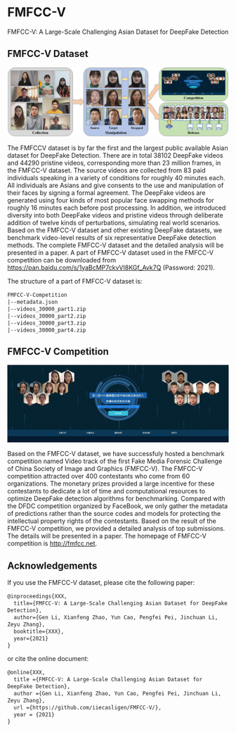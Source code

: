 # FMFCC-V
FMFCC-V: A Large-Scale Challenging Asian Dataset for DeepFake Detection

## FMFCC-V Dataset

![FMFCC-V-Dataset](images/fig01.jpg)

The FMFCCV dataset is by far the first and the largest public available Asian dataset for DeepFake Detection. There are in total 38102 DeepFake videos and 44290 pristine videos, corresponding more than 23 million frames, in the FMFCC-V dataset. The source videos are collected from 83 paid individuals speaking in a variety of conditions for roughly 40 minutes each. All individuals are Asians and give consents to the use and manipulation of their faces by signing a formal agreement. The DeepFake videos are generated using four kinds of most popular face swapping methods for roughly 16 minutes each before post processing. In addition, we introduced diversity into both DeepFake videos and pristine videos through deliberate addition of twelve kinds of perturbations, simulating real world scenarios. Based on the FMFCC-V dataset and other existing DeepFake datasets, we benchmark video-level results of six representative DeepFake detection methods. The complete FMFCC-V dataset and the detailed analysis will be presented in a paper. A part of FMFCC-V dataset used in the FMFCC-V competition can be downloaded from https://pan.baidu.com/s/1yaBcMP7ckvVI8KGf_Avk7Q (Password: 2021).

The structure of a part of FMFCC-V dataset is:

	FMFCC-V-Competition
	|--metadata.json
	|--videos_30000_part1.zip
	|--videos_30000_part2.zip
	|--videos_30000_part3.zip
	|--videos_30000_part4.zip

## FMFCC-V Competition

![FMFCC-V-Competition](images/fig02.jpg)

Based on the FMFCC-V dataset, we have successfuly hosted a benchmark competition named Video track of the first Fake Media Forensic Challenge of China Society of Image and Graphics (FMFCC-V). The FMFCC-V competition attracted over 400 contestants who come from 60 organizations. The monetary prizes provided a large incentive for these contestants to dedicate a lot of time and computational resources to optimize DeepFake detection algorithms for benchmarking. Compared with the DFDC competition organized by FaceBook, we only gather the metadata of predictions rather than the source codes and models for protecting the intellectual property rights of the contestants. Based on the result of the FMFCC-V competition, we provided a detailed analysis of top submissions. The details will be presented in a paper. The homepage of FMFCC-V competition is
http://fmfcc.net.

## Acknowledgements

If you use the FMFCC-V dataset, please cite the following paper:

	@inproceedings{XXX,
	  title={FMFCC-V: A Large-Scale Challenging Asian Dataset for DeepFake Detection},
	  author={Gen Li, Xianfeng Zhao, Yun Cao, Pengfei Pei, Jinchuan Li, Zeyu Zhang},
	  booktitle={XXX},
	  year={2021}
	}

or cite the online document:

	@online{XXX,
	  title ={FMFCC-V: A Large-Scale Challenging Asian Dataset for DeepFake Detection},
	  author ={Gen Li, Xianfeng Zhao, Yun Cao, Pengfei Pei, Jinchuan Li, Zeyu Zhang},
	  url ={https://github.com/iiecasligen/FMFCC-V/},
	  year = {2021}
	}


